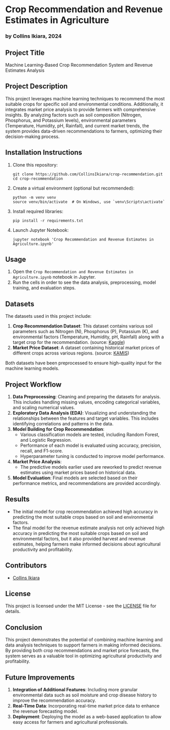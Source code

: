 # Crop Recommendation and Revenue Estimates in Agriculture

### by Collins Ikiara, 2024

## Project Title
Machine Learning-Based Crop Recommendation System and Revenue Estimates Analysis

## Project Description
This project leverages machine learning techniques to recommend the most suitable crops for specific soil and environmental conditions. Additionally, it integrates market price analysis to provide farmers with comprehensive insights. By analyzing factors such as soil composition (Nitrogen, Phosphorus, and Potassium levels), environmental parameters (Temperature, Humidity, pH, Rainfall), and current market trends, the system provides data-driven recommendations to farmers, optimizing their decision-making process.


## Installation Instructions
1. Clone this repository:
   ```
   git clone https://github.com/CollinsIkiara/crop-recommendation.git
   cd crop-recommendation
   ```
2. Create a virtual environment (optional but recommended):
   ```
   python -m venv venv
   source venv/bin/activate  # On Windows, use `venv\Scripts\activate`
   ```
3. Install required libraries:
   ```
   pip install -r requirements.txt
   ```
4. Launch Jupyter Notebook:
   ```
   jupyter notebook 'Crop Recommendation and Revenue Estimates in Agriculture.ipynb'
   ```

## Usage
1. Open the `Crop Recommendation and Revenue Estimates in Agriculture.ipynb` notebook in Jupyter.
2. Run the cells in order to see the data analysis, preprocessing, model training, and evaluation steps.

## Datasets
The datasets used in this project include:
1. **Crop Recommendation Dataset**: This dataset contains various soil parameters such as Nitrogen (N), Phosphorus (P), Potassium (K), and environmental factors (Temperature, Humidity, pH, Rainfall) along with a target crop for the recommendation. (source: [Kaggle](https://www.kaggle.com/datasets/varshitanalluri/crop-recommendation-dataset))
2. **Market Price Dataset**: A dataset containing historical market prices of different crops across various regions. (source: [KAMIS](https://kamis.kilimo.go.ke/site/market))

Both datasets have been preprocessed to ensure high-quality input for the machine learning models.

## Project Workflow
1. **Data Preprocessing**: Cleaning and preparing the datasets for analysis. This includes handling missing values, encoding categorical variables, and scaling numerical values.
2. **Exploratory Data Analysis (EDA)**: Visualizing and understanding the relationships between the features and target variables. This includes identifying correlations and patterns in the data.
3. **Model Building for Crop Recommendation**:
   - Various classification models are tested, including Random Forest, and Logistic Regression.
   - Performance of each model is evaluated using accuracy, precision, recall, and F1-score.
   - Hyperparameter tuning is conducted to improve model performance.
4. **Market Price Analysis**:
   - The predictive models earlier used are reworked to predict revenue estimates using market prices based on historical data.
5. **Model Evaluation**: Final models are selected based on their performance metrics, and recommendations are provided accordingly.

## Results
- The initial model for crop recommendation achieved high accuracy in predicting the most suitable crops based on soil and environmental factors. 
- The final model for the revenue estimate analysis not only achieved high accuracy in predicting the most suitable crops based on soil and environmental factors, but it also provided harvest and revenue estimates, helping farmers make informed decisions about agricultural productivity and profitability.

## Contributors
- [Collins Ikiara](https://github.com/CollinsIkiara)

## License
This project is licensed under the MIT License - see the [LICENSE](LICENSE) file for details.

## Conclusion
This project demonstrates the potential of combining machine learning and data analysis techniques to support farmers in making informed decisions. By providing both crop recommendations and market price forecasts, the system serves as a valuable tool in optimizing agricultural productivity and profitability.

## Future Improvements
1. **Integration of Additional Features**: Including more granular environmental data such as soil moisture and crop disease history to improve the recommendation accuracy.
2. **Real-Time Data**: Incorporating real-time market price data to enhance the revenue forecasting model.
3. **Deployment**: Deploying the model as a web-based application to allow easy access for farmers and agricultural professionals.
